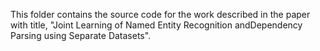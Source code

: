 This folder contains the source code for the work described in the paper with title, "Joint Learning of Named Entity Recognition andDependency Parsing using Separate Datasets".
